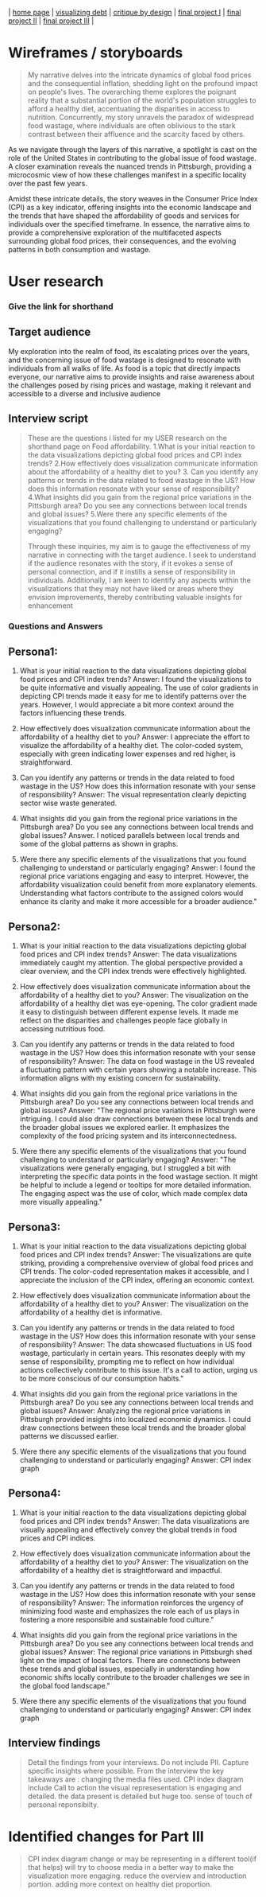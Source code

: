 | [home page](https://cmustudent.github.io/tswd-portfolio-templates/) | [visualizing debt](visualizing-government-debt) | [critique by design](critique-by-design) | [final project I](final-project-part-one) | [final project II](final-project-part-two) | [final project III](final-project-part-three) |

# Wireframes / storyboards
> My narrative delves into the intricate dynamics of global food prices and the consequential inflation, shedding light on the profound impact on people's lives. The overarching theme explores the poignant reality that a substantial portion of the world's population struggles to afford a healthy diet, accentuating the disparities in access to nutrition. Concurrently, my story unravels the paradox of widespread food wastage, where individuals are often oblivious to the stark contrast between their affluence and the scarcity faced by others.

As we navigate through the layers of this narrative, a spotlight is cast on the role of the United States in contributing to the global issue of food wastage. A closer examination reveals the nuanced trends in Pittsburgh, providing a microcosmic view of how these challenges manifest in a specific locality over the past few years.

Amidst these intricate details, the story weaves in the Consumer Price Index (CPI) as a key indicator, offering insights into the economic landscape and the trends that have shaped the affordability of goods and services for individuals over the specified timeframe. In essence, the narrative aims to provide a comprehensive exploration of the multifaceted aspects surrounding global food prices, their consequences, and the evolving patterns in both consumption and wastage.

# User research 
### Give the link for shorthand

## Target audience
My exploration into the realm of food, its escalating prices over the years, and the concerning issue of food wastage is designed to resonate with individuals from all walks of life. As food is a topic that directly impacts everyone, our narrative aims to provide insights and raise awareness about the challenges posed by rising prices and wastage, making it relevant and accessible to a diverse and inclusive audience

## Interview script
> These are the questions i listed for my USER research on the shorthand page on Food affordability.
> 1.What is your initial reaction to the data visualizations depicting global food prices and CPI index trends?
> 2.How effectively does visualization communicate information about the affordability of a healthy diet to you?
> 3. Can you identify any patterns or trends in the data related to food wastage in the US? How does this information resonate with your sense of responsibility?
> 4.What insights did you gain from the regional price variations in the Pittsburgh area? Do you see any connections between local trends and global issues?
> 5.Were there any specific elements of the visualizations that you found challenging to understand or particularly engaging?
>
> Through these inquiries, my aim is to gauge the effectiveness of my narrative in connecting with the target audience. I seek to understand if the audience resonates with the story, if it evokes a sense of personal connection, and if it instills a sense of responsibility in individuals. Additionally, I am keen to identify any aspects within the visualizations that they may not have liked or areas where they envision improvements, thereby contributing valuable insights for enhancement

### Questions and Answers

## Persona1:
1. What is your initial reaction to the data visualizations depicting global food prices and CPI index trends?
Answer: I found the visualizations to be quite informative and visually appealing. The use of color gradients in depicting CPI trends made it easy for me to identify patterns over the years. However, I would appreciate a bit more context around the factors influencing these trends.

2. How effectively does visualization communicate information about the affordability of a healthy diet to you?
Answer: I appreciate the effort to visualize the affordability of a healthy diet. The color-coded system, especially with green indicating lower expenses and red higher, is straightforward. 

3. Can you identify any patterns or trends in the data related to food wastage in the US? How does this information resonate with your sense of responsibility?
Answer: The visual representation clearly depicting sector wise waste generated.

4. What insights did you gain from the regional price variations in the Pittsburgh area? Do you see any connections between local trends and global issues?
Answer. I noticed parallels between local trends and some of the global patterns as shown in graphs. 

5. Were there any specific elements of the visualizations that you found challenging to understand or particularly engaging?
Answer: I found the regional price variations engaging and easy to interpret. However, the affordability visualization could benefit from more explanatory elements. Understanding what factors contribute to the assigned colors would enhance its clarity and make it more accessible for a broader audience."






## Persona2:

1. What is your initial reaction to the data visualizations depicting global food prices and CPI index trends?
 Answer: The data visualizations immediately caught my attention. The global perspective provided a clear overview, and the CPI index trends were effectively highlighted.

2. How effectively does visualization communicate information about the affordability of a healthy diet to you?
Answer: The visualization on the affordability of a healthy diet was eye-opening. The color gradient made it easy to distinguish between different expense levels. It made me reflect on the disparities and challenges people face globally in accessing nutritious food. 
3. Can you identify any patterns or trends in the data related to food wastage in the US? How does this information resonate with your sense of responsibility?
Answer: The data on food wastage in the US revealed a fluctuating pattern with certain years showing a notable increase. This information aligns with my existing concern for sustainability. 
4. What insights did you gain from the regional price variations in the Pittsburgh area? Do you see any connections between local trends and global issues?
Answer: "The regional price variations in Pittsburgh were intriguing. I could also draw connections between these local trends and the broader global issues we explored earlier. It emphasizes the complexity of the food pricing system and its interconnectedness.

5. Were there any specific elements of the visualizations that you found challenging to understand or particularly engaging?
Answer: "The visualizations were generally engaging, but I struggled a bit with interpreting the specific data points in the food wastage section. It might be helpful to include a legend or tooltips for more detailed information. The engaging aspect was the use of color, which made complex data more visually appealing."





## Persona3:

1. What is your initial reaction to the data visualizations depicting global food prices and CPI index trends?
Answer: The visualizations are quite striking, providing a comprehensive overview of global food prices and CPI trends. The color-coded representation makes it accessible, and I appreciate the inclusion of the CPI index, offering an economic context.

2. How effectively does visualization communicate information about the affordability of a healthy diet to you?
Answer: The visualization on the affordability of a healthy diet is informative.

3. Can you identify any patterns or trends in the data related to food wastage in the US? How does this information resonate with your sense of responsibility?
 Answer: The data showcased fluctuations in US food wastage, particularly in certain years. This resonates deeply with my sense of responsibility, prompting me to reflect on how individual actions collectively contribute to this issue. It's a call to action, urging us to be more conscious of our consumption habits."

4. What insights did you gain from the regional price variations in the Pittsburgh area? Do you see any connections between local trends and global issues?
Answer: Analyzing the regional price variations in Pittsburgh provided insights into localized economic dynamics. I could draw connections between these local trends and the broader global patterns we discussed earlier.

5. Were there any specific elements of the visualizations that you found challenging to understand or particularly engaging?
Answer: CPI index graph





## Persona4:

1. What is your initial reaction to the data visualizations depicting global food prices and CPI index trends?
Answer: The data visualizations are visually appealing and effectively convey the global trends in food prices and CPI indices. 

2. How effectively does visualization communicate information about the affordability of a healthy diet to you?
 Answer: The visualization on the affordability of a healthy diet is straightforward and impactful. 
3. Can you identify any patterns or trends in the data related to food wastage in the US? How does this information resonate with your sense of responsibility?
Answer:  The information reinforces the urgency of minimizing food waste and emphasizes the role each of us plays in fostering a more responsible and sustainable food culture."
4. What insights did you gain from the regional price variations in the Pittsburgh area? Do you see any connections between local trends and global issues?
Answer:  The regional price variations in Pittsburgh shed light on the impact of local factors. There are connections between these trends and global issues, especially in understanding how economic shifts locally contribute to the broader challenges we see in the global food landscape."

5. Were there any specific elements of the visualizations that you found challenging to understand or particularly engaging?
Answer: CPI index graph



## Interview findings
> Detail the findings from your interviews.  Do not include PII.  Capture specific insights where possible.
From the interview the key takeaways are :
> changing the media files used.
> CPI index diagram
> include Call to action
> the visual represesentation is engaging and detailed.
> the data present is detailed but huge too.
> sense of touch of personal reponsibilty.


# Identified changes for Part III
> CPI index diagram change or may be representing in a different tool(if that helps)
> will try to choose media in a better way to make the visualization more engaging.
> reduce the overview and introduction portion.
> adding more context on healthy diet proportion.



